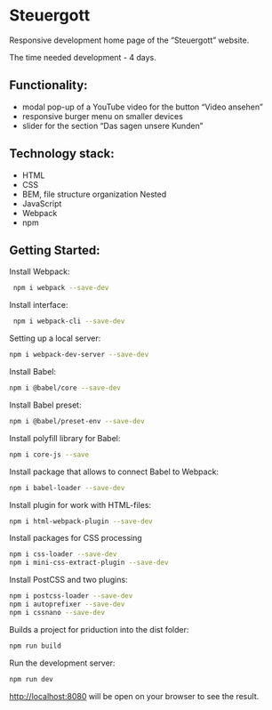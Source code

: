 # Steuergott

Responsive development home page of the “Steuergott” website.

The time needed development - 4 days.
## Functionality:
* modal pop-up of a YouTube video for the button “Video ansehen”
* responsive burger menu on smaller devices
* slider for the section “Das sagen unsere Kunden”

## Technology stack:
* HTML
* CSS
* BEM, file structure organization Nested
* JavaScript
* Webpack
* npm

## Getting Started:

Install Webpack:
```bash
 npm i webpack --save-dev
```

Install interface:
```bash
 npm i webpack-cli --save-dev
```

Setting up a local server:
```bash
npm i webpack-dev-server --save-dev
```
Install Babel:
```bash
npm i @babel/core --save-dev
```
Install Babel preset:
```bash
npm i @babel/preset-env --save-dev
```
Install polyfill library for Babel:
```bash
npm i core-js --save
```
Install package that allows to connect Babel to Webpack:
```bash
npm i babel-loader --save-dev
 ```
Install plugin for work with HTML-files:
 ``` bash
npm i html-webpack-plugin --save-dev
```
Install packages for CSS processing
```bash
npm i css-loader --save-dev
npm i mini-css-extract-plugin --save-dev
```

Install PostCSS and two plugins:
```bash
npm i postcss-loader --save-dev
npm i autoprefixer --save-dev
npm i cssnano --save-dev
```

Builds a project for priduction into the dist folder:
```bash
npm run build
```

Run the development server:
```bash
npm run dev
```

[http://localhost:8080](http://localhost:8080) will be open on your browser to see the result.
